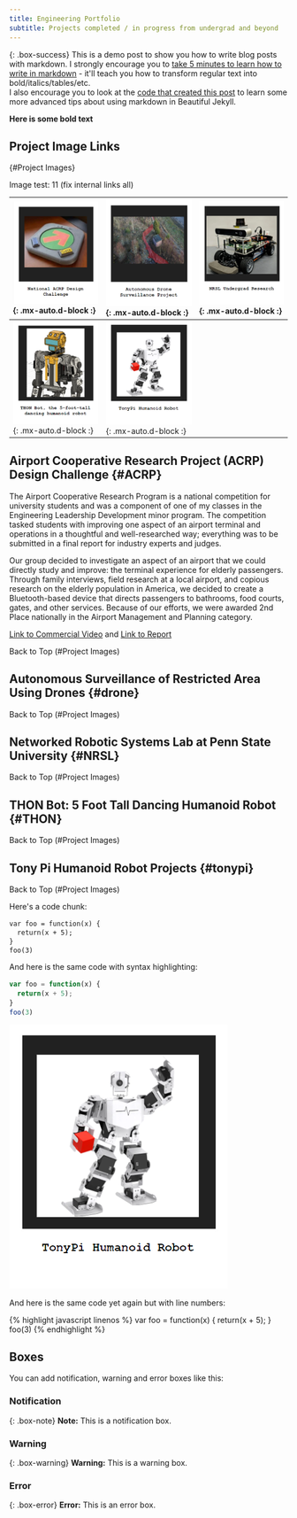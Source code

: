 ```yaml
---
title: Engineering Portfolio
subtitle: Projects completed / in progress from undergrad and beyond
---
```


{: .box-success}
This is a demo post to show you how to write blog posts with markdown.  I strongly encourage you to [take 5 minutes to learn how to write in markdown](https://markdowntutorial.com/) - it'll teach you how to transform regular text into bold/italics/tables/etc.<br/>I also encourage you to look at the [code that created this post](https://raw.githubusercontent.com/daattali/beautiful-jekyll/master/_posts/2020-02-28-sample-markdown.md) to learn some more advanced tips about using markdown in Beautiful Jekyll.

**Here is some bold text**

## Project Image Links 
{#Project Images}

Image test: 11 (fix internal links all)

| [![ACRP](/assets/png/acrp_link.png)](#ACRP){: .mx-auto.d-block :} | [![AstaZero](/assets/png/astazero_link.png)](#drone){: .mx-auto.d-block :} | [![NRSL](/assets/png/nrsl_link.png)](#NRSL){: .mx-auto.d-block :} |
| :------ |:--- | :--- |
| [![THON](/assets/png/thon_bot_link2.png)](#THON){: .mx-auto.d-block :} | [![TonyPi](/assets/png/tonypi_link.png)](#tonypi){: .mx-auto.d-block :} |

## Airport Cooperative Research Project (ACRP) Design Challenge {#ACRP}
The Airport Cooperative Research Program is a national competition for university students and was a component of one of my classes in the Engineering Leadership Development minor program. The competition tasked students with improving one aspect of an airport terminal and operations in a thoughtful and well-researched way; everything was to be submitted in a final report for industry experts and judges.  

Our group decided to investigate an aspect of an airport that we could directly study and improve: the terminal experience for elderly passengers. Through family interviews, field research at a local airport, and copious research on the elderly population in America, we decided to create a Bluetooth-based device that directs passengers to bathrooms, food courts, gates, and other services. Because of our efforts, we were awarded 2nd Place nationally in the Airport Management and Planning category.

[Link to Commercial Video](https://www.youtube.com/watch?v=CzLzuzDaduI) and [Link to Report](https://williamkraus.files.wordpress.com/2021/10/l.e.n.d.-acrp-challenge-report.pdf)

Back to Top (#Project Images)

## Autonomous Surveillance of Restricted Area Using Drones {#drone}
Back to Top (#Project Images)

## Networked Robotic Systems Lab at Penn State University {#NRSL}
Back to Top (#Project Images)

## THON Bot: 5 Foot Tall Dancing Humanoid Robot {#THON}
Back to Top (#Project Images)

## Tony Pi Humanoid Robot Projects {#tonypi}
Back to Top (#Project Images)


Here's a code chunk:

~~~
var foo = function(x) {
  return(x + 5);
}
foo(3)
~~~

And here is the same code with syntax highlighting:

```javascript
var foo = function(x) {
  return(x + 5);
}
foo(3)
```
[![TonyPi](https://github.com/willkraus9/willkraus9.github.io/blob/master/assets/png/tonypi_link.png)](https://www.wikipedia.org/)


And here is the same code yet again but with line numbers:

{% highlight javascript linenos %}
var foo = function(x) {
  return(x + 5);
}
foo(3)
{% endhighlight %}

## Boxes
You can add notification, warning and error boxes like this:

### Notification

{: .box-note}
**Note:** This is a notification box.

### Warning

{: .box-warning}
**Warning:** This is a warning box.

### Error

{: .box-error}
**Error:** This is an error box.

